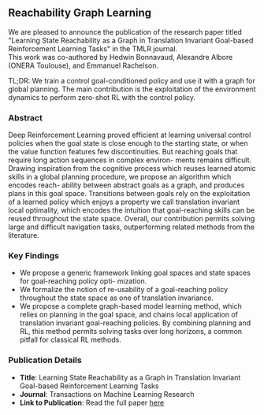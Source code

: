 ## Reachability Graph Learning

We are pleased to announce the publication of the research paper titled "Learning State Reachability as a Graph in Translation Invariant Goal-based Reinforcement Learning Tasks" in the TMLR journal.  
This work was co-authored by Hedwin Bonnavaud, Alexandre Albore (ONERA Toulouse), and Emmanuel Rachelson.

TL;DR: We train a control goal-conditioned policy and use it with a graph for global planning. The main contribution is the exploitation of the environment dynamics to perform zero-shot RL with the control policy.

### Abstract

Deep Reinforcement Learning proved efficient at learning universal control policies when
the goal state is close enough to the starting state, or when the value function features few
discontinuities. But reaching goals that require long action sequences in complex environ-
ments remains difficult. Drawing inspiration from the cognitive process which reuses learned
atomic skills in a global planning procedure, we propose an algorithm which encodes reach-
ability between abstract goals as a graph, and produces plans in this goal space. Transitions
between goals rely on the exploitation of a learned policy which enjoys a property we call
translation invariant local optimality, which encodes the intuition that goal-reaching skills
can be reused throughout the state space. Overall, our contribution permits solving large
and difficult navigation tasks, outperforming related methods from the literature.

### Key Findings

- We propose a generic framework linking goal spaces and state spaces for goal-reaching policy opti-
mization.
- We formalize the notion of re-usability of a goal-reaching policy throughout the state space as one
of translation invariance.
- We propose a complete graph-based model learning method, which relies on planning in the goal
space, and chains local application of translation invariant goal-reaching policies. By combining
planning and RL, this method permits solving tasks over long horizons, a common pitfall for classical
RL methods.
  
### Publication Details

* **Title**: Learning State Reachability as a Graph in Translation Invariant Goal-based Reinforcement Learning Tasks
* **Journal**: Transactions on Machine Learning Research
* **Link to Publication**: Read the full paper [here](https://openreview.net/pdf?id=PkHkPQMTxg)
